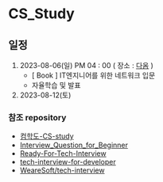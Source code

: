 # CS_Study

## 일정
 1.  2023-08-06(일) PM 04 : 00 ( 장소 : [다옴](http://www.daomstudy.com/?doc=sub_location) )
     - [ Book ] IT엔지니어를 위한 네트워크 입문
     - 자율학습 및 발표
 3.  2023-08-12(토)


### 참조 repository
- [컴학도-CS-study](https://github.com/Seogeurim/CS-study)
- [Interview_Question_for_Beginner](https://github.com/JaeYeopHan/Interview_Question_for_Beginner)
- [Ready-For-Tech-Interview](https://github.com/WooVictory/Ready-For-Tech-Interview)
- [tech-interview-for-developer](https://github.com/gyoogle/tech-interview-for-developer)
- [WeareSoft/tech-interview](https://github.com/WeareSoft/tech-interview)


